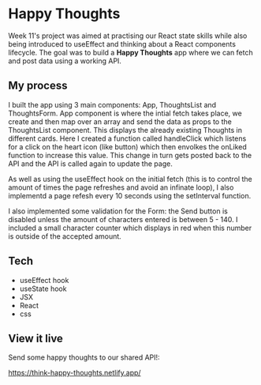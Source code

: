 # Happy Thoughts

Week 11's project was aimed at practising our React state skills while also being introduced to useEffect and thinking about a React components lifecycle.
The goal was to build a **Happy Thoughts** app where we can fetch and post data using a working API.

## My process

I built the app using 3 main components: App, ThoughtsList and ThoughtsForm. App component is where the intial fetch takes place, we create and then map over an array and send the data as props to the ThoughtsList component. This displays the already existing Thoughts in different cards.
Here I created a function called handleClick which listens for a click on the heart icon (like button) which then envolkes the onLiked function to increase this value. This change in turn gets posted back to the API and the API is called again to update the page.

As well as using the useEffect hook on the initial fetch (this is to control the amount of times the page refreshes and avoid an infinate loop), I also implementd a page refesh every 10 seconds using the setInterval function.

I also implemented some validation for the Form: the Send button is disabled unless the amount of characters entered is between 5 - 140. I included a small character counter which displays in red when this number is outside of the accepted amount.

## Tech

- useEffect hook
- useState hook
- JSX
- React
- css

## View it live

Send some happy thoughts to our shared API!:

https://think-happy-thoughts.netlify.app/

